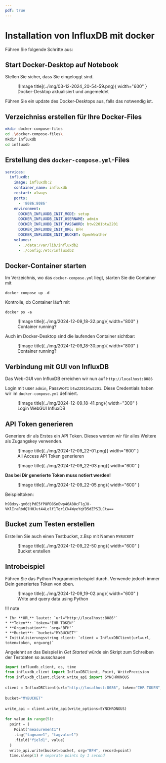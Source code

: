 ```yaml
---
pdf: true
---
```


# Installation von InfluxDB mit docker 


Führen Sie folgende Schritte aus:

## Start Docker-Desktop auf Notebook

Stellen Sie sicher, dass Sie eingeloggt sind. 

<figure markdown="span">
  ![Image title](../img/03-12-2024_20-54-59.png){ width="600" }
  <figcaption>Docker-Desktop aktualisiert und angemeldet</figcaption>
</figure>

Führen Sie ein update des Docker-Desktops aus, falls das notwendig ist. 

## Verzeichniss erstellen für Ihre Docker-Files

``` bash
mkdir docker-compose-files
cd .\docker-compose-files\
mkdir influxdb
cd influxdb
```

## Erstellung des `docker-compose.yml`-Files


```yaml title="docker-compose.yml"
services:
  influxdb:
    image: influxdb:2
    container_name: influxdb
    restart: always
    ports:
      - '8086:8086'
    environment:
      DOCKER_INFLUXDB_INIT_MODE: setup
      DOCKER_INFLUXDB_INIT_USERNAME: admin
      DOCKER_INFLUXDB_INIT_PASSWORD: btw2201btw2201
      DOCKER_INFLUXDB_INIT_ORG: BFH
      DOCKER_INFLUXDB_INIT_BUCKET: OpenWeather
    volumes:
      - ./data:/var/lib/influxdb2
      - ./config:/etc/influxdb2
```


## Docker-Container starten

Im Verzeichnis, wo das `docker-compose.yml` liegt, starten Sie die Container mit

`docker compose up -d`

Kontrolle, ob Container läuft mit

`docker ps -a`



<figure markdown="span">
  ![Image title](../img/2024-12-09_18-32.png){ width="800" }
  <figcaption>Container running?</figcaption>
</figure>


Auch im Docker-Desktop sind die laufenden Container sichtbar:



<figure markdown="span">
  ![Image title](../img/2024-12-09_18-30.png){ width="800" }
  <figcaption>Container running?</figcaption>
</figure>



## Verbindung mit GUI von InfluxDB


Das Web-GUI von InfluxDB erreichen wir nun auf `http://localhost:8086`

Login mit user `admin`, Passwort: `btw2201btw2201`. Diese Credentials haben wir im `docker-compose.yml` definiert.



<figure markdown="span">
  ![Image title](../img/2024-12-09_18-41.png){ width="300" }
  <figcaption>Login WebGUI InfluxDB</figcaption>
</figure>

## API Token generieren

Generiere dir als Erstes ein API Token. Dieses werden wir für alles Weitere als Zugangskey verwenden. 


<figure markdown="span">
  ![Image title](../img/2024-12-09_22-01.png){ width="600" }
  <figcaption>All Access API Token generieren</figcaption>
</figure>

<figure markdown="span">
  ![Image title](../img/2024-12-09_22-03.png){ width="600" }
  <figcaption></figcaption>
</figure>

**Das bei Dir generierte Token muss notiert werden!**

<figure markdown="span">
  ![Image title](../img/2024-12-09_22-05.png){ width="600" }
  <figcaption></figcaption>
</figure>

Beispieltoken:
```
h9Bdxy-qm6djPdE5fP8PD8SnEwp46A88cFlgJU-VKlIraRbdQlHHJut44Lelf1Tqr1Ck4WyeYqYD5dZPSILCtw==
```


## Bucket zum Testen erstellen

Erstellen Sie auch einen Testbucket, z.Bsp mit Namen `MYBUCKET`

<figure markdown="span">
  ![Image title](../img/2024-12-09_22-50.png){ width="600" }
  <figcaption>Bucket erstellen</figcaption>
</figure>





## Introbeispiel

Führen Sie das Python Programmierbeispiel durch. Verwende jedoch immer Dein generiertes Token von oben.

<figure markdown="span">
  ![Image title](../img/2024-12-09_19-02.png){ width="600" }
  <figcaption>Write and query data using Python</figcaption>
</figure>

!!! note

    * Ihr **URL** lautet: `url="http://localhost:8086"`
    * **Token**: `token="IHR TOKEN"`
    * **Organisation**: `org="BFH"`
    * **Bucket**: `bucket="MYBUCKET"`
    * Initialisierungsstring client: `client = InfluxDBClient(url=url, token=token, org=org)`

Angelehnt an das Beispiel in *Get Started* würde ein Skript zum Schreiben der Testdaten so ausschauen

``` py
import influxdb_client, os, time
from influxdb_client import InfluxDBClient, Point, WritePrecision
from influxdb_client.client.write_api import SYNCHRONOUS

client = InfluxDBClient(url="http://localhost:8086", token="IHR TOKEN", org="BFH")

bucket="MYBUCKET"

write_api = client.write_api(write_options=SYNCHRONOUS)

for value in range(5):
  point = (
    Point("measurement1")
    .tag("tagname1", "tagvalue1")
    .field("field1", value)
  )
  write_api.write(bucket=bucket, org="BFH", record=point)
  time.sleep(1) # separate points by 1 second

```

